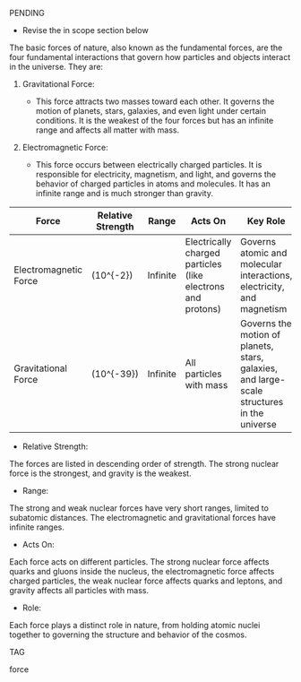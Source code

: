 PENDING

- Revise the in scope section below

The basic forces of nature, also known as the fundamental forces, are the four fundamental interactions that govern how particles and objects interact in the universe. They are:

1. Gravitational Force:

   - This force attracts two masses toward each other. It governs the motion of planets, stars, galaxies, and even light under certain conditions. It is the weakest of the four forces but has an infinite range and affects all matter with mass.

2. Electromagnetic Force:

   - This force occurs between electrically charged particles. It is responsible for electricity, magnetism, and light, and governs the behavior of charged particles in atoms and molecules. It has an infinite range and is much stronger than gravity.


| Force               | Relative Strength | Range                | Acts On                                  | Key Role                                  |
|-------------------------|-----------------------|--------------------------|----------------------------------------------|-----------------------------------------------|
| Electromagnetic Force| \(10^{-2}\)           | Infinite                 | Electrically charged particles (like electrons and protons) | Governs atomic and molecular interactions, electricity, and magnetism |
| Gravitational Force | \(10^{-39}\)          | Infinite                 | All particles with mass                      | Governs the motion of planets, stars, galaxies, and large-scale structures in the universe |


- Relative Strength:

The forces are listed in descending order of strength. The strong nuclear force is the strongest, and gravity is the weakest.

- Range:

The strong and weak nuclear forces have very short ranges, limited to subatomic distances. The electromagnetic and gravitational forces have infinite ranges.

- Acts On:

Each force acts on different particles. The strong nuclear force affects quarks and gluons inside the nucleus, the electromagnetic force affects charged particles, the weak nuclear force affects quarks and leptons, and gravity affects all particles with mass.

- Role:

Each force plays a distinct role in nature, from holding atomic nuclei together to governing the structure and behavior of the cosmos.

TAG

force
